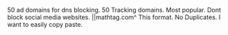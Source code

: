 50  ad domains for dns blocking. 50 Tracking domains. Most popular. Dont block social media websites. ||mathtag.com^ This format. No Duplicates. I want to easily copy paste.

